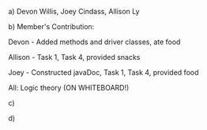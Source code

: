 a) Devon Willis, Joey Cindass, Allison Ly

b) Member's Contribution:

Devon - Added methods and driver classes, ate food

Allison - Task 1, Task 4, provided snacks

Joey - Constructed javaDoc, Task 1, Task 4, provided food

All: Logic theory (ON WHITEBOARD!)

c)

d)
